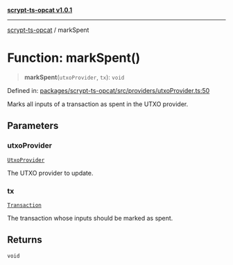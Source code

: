 [**scrypt-ts-opcat v1.0.1**](../README.md)

***

[scrypt-ts-opcat](../README.md) / markSpent

# Function: markSpent()

> **markSpent**(`utxoProvider`, `tx`): `void`

Defined in: [packages/scrypt-ts-opcat/src/providers/utxoProvider.ts:50](https://github.com/OPCAT-Labs/ts-tools/blob/2cea47af983eceafde930347ac310f78dee140a3/packages/scrypt-ts-opcat/src/providers/utxoProvider.ts#L50)

Marks all inputs of a transaction as spent in the UTXO provider.

## Parameters

### utxoProvider

[`UtxoProvider`](../interfaces/UtxoProvider.md)

The UTXO provider to update.

### tx

[`Transaction`](../classes/Transaction.md)

The transaction whose inputs should be marked as spent.

## Returns

`void`
